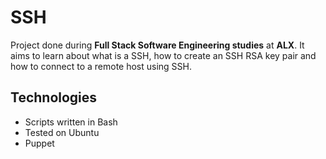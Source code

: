 # SSH
Project done during **Full Stack Software Engineering studies** at **ALX**. It aims to learn about what is a SSH, how to create an SSH RSA key pair and how to connect to a remote host using SSH.

## Technologies
* Scripts written in Bash
* Tested on Ubuntu 
* Puppet 

